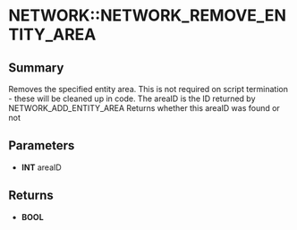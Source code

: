 # NETWORK::NETWORK_REMOVE_ENTITY_AREA

## Summary
Removes the specified entity area. This is not required on script termination - these
will be cleaned up in code.
The areaID is the ID returned by NETWORK_ADD_ENTITY_AREA
Returns whether this areaID was found or not

## Parameters
* **INT** areaID

## Returns
* **BOOL**